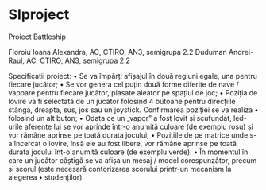 ﻿# SIproject

Proiect Battleship


Floroiu Ioana Alexandra, AC, CTIRO, AN3, semigrupa 2.2
Duduman Andrei-Raul, AC, CTIRO, AN3, semigrupa 2.2

Specificatii proiect:
• Se va împărți afișajul în două regiuni egale, una pentru fiecare jucător;
• Se vor genera cel puțin două forme diferite de nave / vapoare pentru fiecare jucător, plasate aleator pe spațiul de joc;
• Poziția de lovire va fi selectată de un jucător folosind 4 butoane pentru direcțiile stânga,  dreapta, sus, jos sau un joystick. Confirmarea poziției se va realiza 
• folosind un alt buton;
• Odata ce un „vapor” a fost lovit și scufundat, led-urile aferente lui se vor aprinde într-o anumită culoare (de exemplu roșu) și vor rămâne aprinse pe toată durata jocului;
• Pozițiile de pe matrice unde s-a încercat o lovire, însă ele au fost libere, vor rămâne aprinse pe toată durata jocului înt-o anumită culoare (de exemplu verde).
• În momentul în care un jucător câștigă se va afișa un mesaj / model corespunzător, precum și scorul (este necesară contorizarea scorului printr-un mecanism la alegerea 
• studenților)

